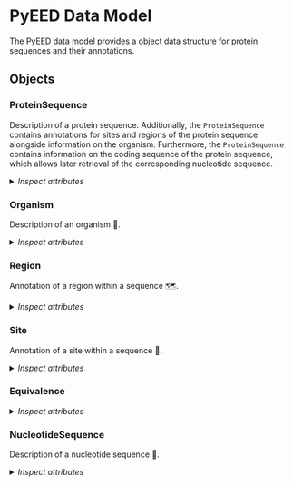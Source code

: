 # PyEED Data Model

The PyEED data model provides a object data structure for protein sequences and their annotations.

## Objects

### ProteinSequence

Description of a protein sequence. Additionally, the `ProteinSequence` contains annotations for sites and regions of the protein sequence alongside information on the organism. Furthermore, the `ProteinSequence` contains information on the coding sequence of the protein sequence, which allows later retrieval of the corresponding nucleotide sequence.

<details>
  <summary><i>Inspect attributes</i></summary>

- __name__
  - Type: string
  - Description: Name of the protein
- __sequence__
  - Type: string
  - Description: Amino acid sequence
- __organism__
  - Type: [Organism](#Organism)
  - Description: Corresponding organism
- regions
  - Type: [Region](#Region)
  - Description: Domains of the protein
  - Multiple: True
- sites
  - Type: [Site](#Site)
  - Description: Annotations of different sites
  - Multiple: True
- coding_sequence
  - Type: [NucleotideSequence](#NucleotideSequence)
  - Description: Information about the coding sequence for the protein sequence
- ec_number
  - Type: string
  - Regex: (\d+.)(\d+.)(\d+.)(\d+)
  - Description: Enzyme Commission number
- mol_weight
  - Type: float
  - Description: Calculated molecular weight of the protein
- nr_id
  - Type: string
  - Description: Identifier for the NCBI NR database
- uniprot_id
  - Type: string
  - Description: Identifier for the UniProt database
- pdb_id
  - Type: string
  - Description: Identifier for the PDB database
- equivalence
  - Type: [Equivalence](#Equivalence)
  - Description: Positions where the given sequence is equivalent to the reference
  - Multiple: True

</details>

### Organism

Description of an organism 🦠.

<details>
  <summary><i>Inspect attributes</i></summary>

- name
  - Type: string
  - Description: Name of the organism
- __taxonomy_id__
  - Type: string
  - Description: NCBI Taxonomy ID to identify the organism

</details>

### Region

Annotation of a region within a sequence 🗺️.

<details>
  <summary><i>Inspect attributes</i></summary>

- __start__
  - Type: integer
  - Description: Start position of the annotation. A single start position without an end corresponds to a single amino acid
- __end__
  - Type: integer
  - Description: Optional end position if the annotation contains more than a single amino acid
- note
  - Type: string
  - Description: Information found in 'note' of an ncbi protein sequence entry
- name
  - Type: string
  - Description: Name of the annotation
- cross_reference
  - Type: string
  - Description: Database cross reference

</details>

### Site

Annotation of a site within a sequence 📍.

<details>
  <summary><i>Inspect attributes</i></summary>

- name
  - Type: string
  - Description: Name of the site
- type
  - Type: string
  - Description: Type of the site
- positions
  - Type: integer
  - Description: Positions of the site
  - Multiple: True
- cross_reference
  - Type: string
  - Description: Database cross reference

</details>

### Equivalence

<details>
  <summary><i>Inspect attributes</i></summary>

- __reference_position__
  - Type: integer
  - Description: Equivalent position in the reference sequence
- __sequence_position__
  - Type: integer
  - Description: Position that is equivalent to the reference sequence position that is also given

</details>

### NucleotideSequence

Description of a nucleotide sequence 🧬.

<details>
  <summary><i>Inspect attributes</i></summary>

- regions
  - Type: [Region](#Region)
  - Description: Defines regions within the nucleotide sequence that code for the protein sequence
  - Multiple: True
- molecule_type
  - Type: string
  - Description: Type of the sequence
- protein_id
  - Type: string
  - Description: Identifier of the corresponding protein sequence
- gene_id
  - Type: string
  - Description: Identifier of the corresponding gene
- sequence
  - Type: string
  - Description: The nucleotide sequence coding for the protein sequence

</details>
